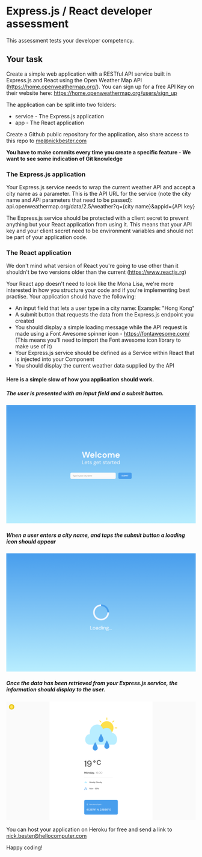 # Express.js / React developer assessment
This assessment tests your developer competency. 

## Your task
Create a simple web application with a RESTful API service built in Express.js and React using the Open Weather Map API (https://home.openweathermap.org/). You can sign up for a free API Key on their website here: https://home.openweathermap.org/users/sign_up

The application can be split into two folders:
* service - The Express.js application
* app - The React application

Create a Github public repository for the application, also share access to this repo to me@nickbester.com

**You have to make commits every time you create a specific feature - We want to see some indication of Git knowledge**

### The Express.js application
Your Express.js service needs to wrap the current weather API and accept a city name as a parameter. This is the API URL for the service (note the city name and API parameters that need to be passed):
api.openweathermap.org/data/2.5/weather?q={city name}&appid={API key}

The Express.js service should be protected with a client secret to prevent anything but your React application from using it. This means that your API key and your client secret need to be environment variables and should not be part of your application code.

### The React application
We don't mind what version of React you're going to use other than it shouldn't be two versions older than the current (https://www.reactjs.rg)

Your React app doesn't need to look like the Mona Lisa, we're more interested in how you structure your code and if you're implementing best practise. Your application should have the following:
* An input field that lets a user type in a city name: Example: "Hong Kong"
* A submit button that requests the data from the Express.js endpoint you created
* You should display a simple loading message while the API request is made using a Font Awesome spinner icon - https://fontawesome.com/ (This means you'll need to import the Font awesome icon library to make use of it)
* Your Express.js service should be defined as a Service within React that is injected into your Component
* You should display the current weather data supplied by the API

#### Here is a simple slow of how you application should work. 
##### The user is presented with an input field and a submit button.
![](step1.png)

##### When a user enters a city name, and taps the submit button a loading icon should appear
![](step2.png)

##### Once the data has been retrieved from your Express.js service, the information should display to the user.
![](step3.png)

You can host your application on Heroku for free and send a link to nick.bester@hellocomputer.com

Happy coding!
